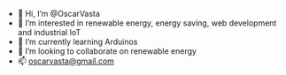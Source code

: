 - 👋 Hi, I’m @OscarVasta
- 👀 I’m interested in renewable energy, energy saving, web development and industrial IoT
- 🌱 I’m currently learning Arduinos 
- 💞️ I’m looking to collaborate on renewable energy
- 📫 oscarvasta@gmail.com

<!---
OscarVasta/OscarVasta is a ✨ special ✨ repository because its `README.md` (this file) appears on your GitHub profile.
You can click the Preview link to take a look at your changes.
--->
